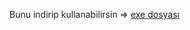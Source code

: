 
Bunu indirip kullanabilirsin => <a href="https://github.com/must253/isim-soyisim-hesaplayici/blob/main/Boy%20Ya%C5%9F%20Kilo%20hesaplay%C4%B1c%C4%B1/bin/Debug/Boy%20Ya%C5%9F%20Kilo%20hesaplay%C4%B1c%C4%B1.exe">exe dosyası</a>
